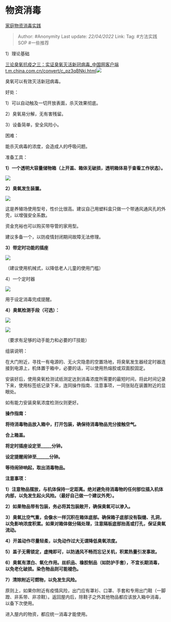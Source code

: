 # 物资消毒
[家庭物资消毒实践](https://zhuanlan.zhihu.com/p/502784990)

> Author: #Anonymity
> Last update: *22/04/2022*
> Link:
> Tag: #方法实践SOP #一些推荐

1）理论基础

[三论臭氧抗疫之三：实证臭氧灭活新冠病毒_中国网客户端​t.m.china.com.cn/convert/c_pz3qBNki.html![](https://pic4.zhimg.com/v2-f31357459ad27955944a772e78dfbd2f_ipico.jpg)](https://link.zhihu.com/?target=http%3A//t.m.china.com.cn/convert/c_pz3qBNki.html)

臭氧可以有效灭活新冠病毒。

好处：

1）可以自动触及一切开放表面，杀灭效果彻底。

2）臭氧易分解，无有害残留。

3）设备简单，安全风险小。

困难：

能杀灭病毒的浓度，会造成人的呼吸问题。

准备工具：

**1）一个透明大容量储物箱（上开盖、箱体无破损，透明箱体易于查看工作状态）。**

![](https://pic1.zhimg.com/v2-c6a2aa5c39c6452977464567c41e9364_b.jpg)

**2）臭氧发生装置。**

![](https://pic2.zhimg.com/v2-511818a82172f881091d6e70e5325eb9_b.jpg)

这是养殖场使用型号，性价比很高。建议自己用塑料盒只做一个带通风通风孔的外壳，以增强安全系数。

资金充裕也可以购买带导管的家用型。

建议多备一个，以防疫情封闭期间故障无法修理。

**3）带定时功能的插座**

![](https://pic4.zhimg.com/v2-d5268cd4d1ebfe3f44e3d43aff2c5657_b.jpg)

（建议使用机械式，以降低老人儿童的使用门槛）

4）一个定时器

![](https://pic2.zhimg.com/v2-c9750f866d7cf013c91846cca0539b55_b.jpg)

用于设定消毒完成提醒。

**4）臭氧检测手段（可选）：**

![](https://pic1.zhimg.com/v2-1ea531cb97aa58153fe0c00c9904e400_b.jpg)

![](https://pic1.zhimg.com/v2-56328fc7b3a729d93c07fe9deb8e44f4_b.jpg)

（要求有足够的动手能力和必要的IT技能）

组装说明：

在大门附近，寻找一有电源的、无火灾隐患的空置场地，将臭氧发生器经定时器连接到电源上，机体置于箱中，必要的话，可以使用热熔胶或双面胶固定。

安装好后，使用臭氧检测试纸测定达到消毒浓度所需要的最短时间，将此时间记录下来，使用标签纸记录下来，连同操作指南、注意事项，一同张贴在装置附近的显眼处。

如有能力安装臭氧浓度检测仪则更好。

**操作指南：**

**将待消毒物品放入箱中，打开包装，确保待消毒物品充分接触空气。**

**合上箱盖。**

**将定时插座设定至_____分钟。**

**设定提醒闹钟至______分钟。**

**等待闹钟响起，取出消毒物品。**

**注意事项：**

**1）注意物品摆放，与机体保持一定距离。绝对避免待消毒物的任何部位插入机体内部，以免发生起火风险。（最好自己做一个建议外壳）。**

**2）如果物品带有包装，务必将其包装敞开，确保臭氧可以渗入。**

**3）臭氧比空气重，会像水一样沉积在箱体底部。确保箱子底部没有裂缝、孔洞，以免影响浓度积累。如果对箱体做分隔处理，注意隔板底部抬高或打孔，保证臭氧流动。**

**4）开盖动作尽量轻柔，以免动作过大无谓降低臭氧浓度。**

**5）盖子无需锁定，虚掩即可，以防通风不畅而忘记关机，积累热量引发事故。**

**6）臭氧有漂白、氧化作用。丝织品、橡胶制品（如防护手套），不宜长期消毒，以免老化破损。染色物品则可能褪色。**

**7）清除附近可燃物，以免发生风险。**

原则上，如果你附近有疫情风险，出门应有罩衫、口罩、手套和专用出门鞋（一脚蹬、非系带、非凉鞋）。返回屋内后，除鞋子之外其他物品都应该放入箱中消毒，以备下次使用。

进入屋内的物资，都应统一消毒才能使用。
